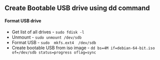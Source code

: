 ## Create Bootable USB drive using dd command

#### Format USB drive
* Get list of all drives - `sudo fdisk -l`
* Unmount - `sudo unmount /dev/sdb`
* Format USB - `sudo  mkfs.ext4  /dev/sdb`
* Create bootable USB from iso image - `dd bs=4M if=debian-64-bit.iso of=/dev/sdb status=progress oflag=sync`
